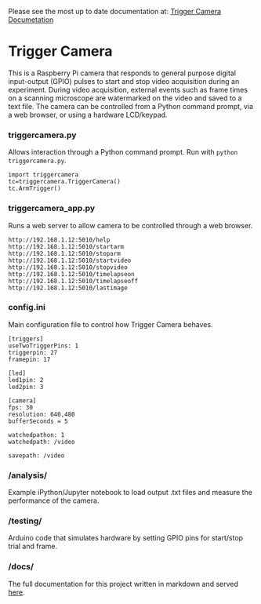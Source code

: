 Please see the most up to date documentation at: [Trigger Camera Documetation][docs]

# Trigger Camera

This is a Raspberry Pi camera that responds to general purpose digital input-output (GPIO) pulses to start and stop video acquisition during an experiment. During video acquisition, external events such as frame times on a scanning microscope are watermarked on the video and saved to a text file. The camera can be controlled from a Python command prompt, via a web browser, or using a hardware LCD/keypad.

### triggercamera.py

Allows interaction through a Python command prompt.  Run with `python triggercamera.py`.

	import triggercamera
	tc=triggercamera.TriggerCamera()
	tc.ArmTrigger()

### triggercamera_app.py

Runs a web server to allow camera to be controlled through a web browser.

	http://192.168.1.12:5010/help
	http://192.168.1.12:5010/startarm
	http://192.168.1.12:5010/stoparm
	http://192.168.1.12:5010/startvideo
	http://192.168.1.12:5010/stopvideo
	http://192.168.1.12:5010/timelapseon
	http://192.168.1.12:5010/timelapseoff
	http://192.168.1.12:5010/lastimage

### config.ini

Main configuration file to control how Trigger Camera behaves.

	[triggers]
	useTwoTriggerPins: 1
	triggerpin: 27
	framepin: 17

	[led]
	led1pin: 2
	led2pin: 3

	[camera]
	fps: 30
	resolution: 640,480
	bufferSeconds = 5

	watchedpathon: 1
	watchedpath: /video

	savepath: /video

### /analysis/

Example iPython/Jupyter notebook to load output .txt files and measure the performance of the camera.

### /testing/

Arduino code that simulates hardware by setting GPIO pins for start/stop trial and frame.

### /docs/

The full documentation for this project written in markdown and served [here][docs].

[docs]: http://cudmore.github.com/triggercamera
